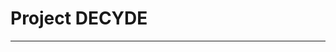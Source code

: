 # Project DECYDE
-------------------------------------------------------------------------------------------------------------------------------------------------------------------------
